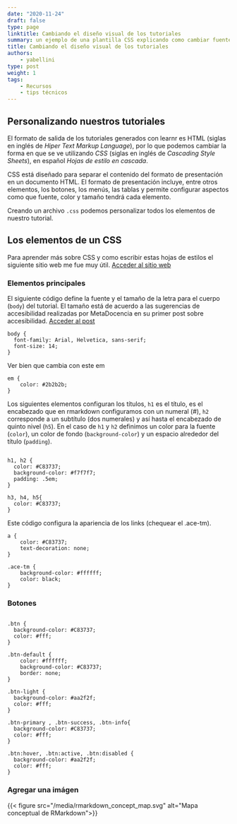 ```yaml
---
date: "2020-11-24"
draft: false
type: page
linktitle: Cambiando el diseño visual de los tutoriales
summary: un ejemplo de una plantilla CSS explicando como cambiar fuentes y colores de los elementos de un tutorial .
title: Cambiando el diseño visual de los tutoriales
authors: 
    - yabellini
type: post
weight: 1
tags: 
    - Recursos
    - tips técnicos
---
```


## Personalizando nuestros tutoriales

El formato de salida de los tutoriales generados con learnr es HTML (siglas en inglés de _Hiper Text Markup Language_), por lo que podemos cambiar la forma en que se ve utilizando _CSS_ (siglas en inglés de _Cascading Style Sheets_), en español _Hojas de estilo en cascada_.

CSS está diseñado para separar el contenido del formato de presentación en un documento HTML. El formato de presentación incluye, entre otros elementos, los botones, los menús, las tablas y permite configurar aspectos como que fuente, color y tamaño tendrá cada elemento.

Creando un archivo `.css` podemos personalizar todos los elementos de nuestro tutorial.

## Los elementos de un CSS

Para aprender más sobre CSS y como escribir estas hojas de estilos el siguiente sitio web me fue muy útil. [Acceder al sitio web](https://www.w3schools.com/css)

### Elementos principales

El siguiente código define la fuente y el tamaño de la letra para el cuerpo (`body`) del tutorial.  El tamaño está de acuerdo a las sugerencias de accesibilidad realizadas por MetaDocencia en su primer post sobre accesibilidad. [Acceder al post](https://www.metadocencia.org/post/accesibilidad_1/)


```{css, eval=FALbasadoSE}
body {
  font-family: Arial, Helvetica, sans-serif;
  font-size: 14;
}

```
Ver bien que cambia con este em

```{css, eval=FALbasadoSE}
em {
    color: #2b2b2b;
}
```
Los siguientes elementos configuran los títulos, `h1` es el título, es el encabezado que en rmarkdown configuramos con un numeral (#), `h2` corresponde a un subtítulo (dos numerales) y así hasta el encabezado de quinto nivel (`h5`).  En el caso de `h1` y `h2` definimos un color para la fuente (`color`), un color de fondo (`background-color`) y un espacio alrededor del título (`padding`). 

```{css, eval=FALbasadoSE}

h1, h2 {
  color: #C83737;
  background-color: #f7f7f7;
  padding: .5em;
}

h3, h4, h5{
  color: #C83737;
}

```

Este código configura la apariencia de los links (chequear el .ace-tm).

```{css, eval=FALbasadoSE}
a {
    color: #C83737;
    text-decoration: none;
}

.ace-tm {
    background-color: #ffffff;
    color: black;
}

```

### Botones



```{css, eval=FALbasadoSE}

.btn {
  background-color: #C83737;
  color: #fff;
}

.btn-default {
    color: #ffffff;
    background-color: #C83737;
    border: none;
}

.btn-light {
  background-color: #aa2f2f;
  color: #fff;
}

.btn-primary , .btn-success, .btn-info{
  background-color: #C83737;
  color: #fff;
}

.btn:hover, .btn:active, .btn:disabled {
  background-color: #aa2f2f;
  color: #fff;
}

```

### Agregar una imágen

{{< figure src="/media/rmarkdown_concept_map.svg" alt="Mapa conceptual de RMarkdown">}}
